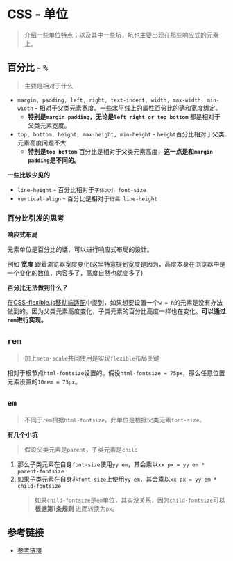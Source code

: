 # CSS - 单位
> 介绍一些单位特点；以及其中一些坑，坑也主要出现在那些响应式的元素上。

## **百分比 - `%`**

> 主要是相对于什么

* `margin, padding, left, right, text-indent, width, max-width, min-width` - 相对于父类元素宽度。一些水平线上的属性百分比的确和宽度绑定。
  * **特别是`margin padding`，无论是`left right or top bottom`** 都是相对于父类元素宽度。
* `top, bottom, height, max-height, min-height` - `height`百分比相对于父类元素高度问题不大
  * **特别是`top bottom`** 百分比是相对于父类元素高度，**这一点是和`margin padding`是不同的。**

**一些比较少见的**

* `line-height` - 百分比相对于`字体大小 font-size`
* `vertical-align` - 百分比是相对于`行高 line-height`

### **百分比引发的思考**

**响应式布局**

元素单位是百分比的话，可以进行响应式布局的设计。

例如 **宽度** 跟着浏览器宽度变化(这里特意提到宽度是因为，高度本身在浏览器中是一个变化的数值，内容多了，高度自然也就变多了)

**百分比无法做到什么？**

在[CSS-flexible.js移动端适配](https://github.com/JiangWeixian/JS-Tips/blob/master/CSS/css-%E7%A7%BB%E5%8A%A8%E7%AB%AF%E5%83%8F%E7%B4%A0%E6%A6%82%E5%BF%B5.md)中提到，如果想要设置一个`w = h`的元素是没有办法做到的。因为父类元素高度变化，子类元素的百分比高度一样也在变化。**可以通过`rem`进行实现。**

## **`rem`**

> 加上`meta-scale`共同使用是实现`flexible`布局关键

相对于根节点`html-fontsize`设置的。假设`html-fontsize = 75px`，那么任意位置元素设置的`10rem = 75px`。

## **`em`**

> 不同于`rem`根据`html-fontsize`，此单位是根据父类元素`font-size`。

**有几个小坑**

> 假设父类元素是`parent`，子类元素是`child`

1. 那么子类元素在自身`font-size`使用`yy em`，其会乘以`xx px = yy em * parent-fontsize`
2. 如果子类元素在自身非`font-size`上使用`yy em`，其会乘以`xx px = yy em * child-fontsize`
    > 如果`child-fontsize`是`em`单位，其实没关系，因为`child-fontsize`可以 **根据第1条规则** 进而转换为`px`。

## **参考链接**

* [参考链接](https://www.w3ctech.com/topic/128)